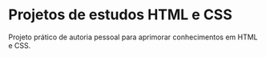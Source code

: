 # Projetos de estudos HTML e CSS
 Projeto prático de autoria pessoal para aprimorar conhecimentos em HTML e CSS.
